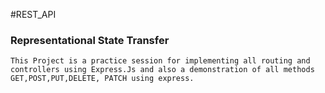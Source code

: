 #REST_API

### Representational State Transfer

```
This Project is a practice session for implementing all routing and controllers using Express.Js and also a demonstration of all methods GET,POST,PUT,DELETE, PATCH using express.
```